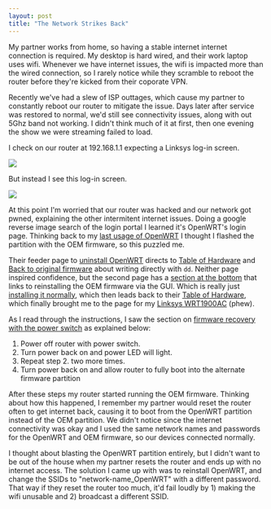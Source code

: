 ```yaml
---
layout: post
title: "The Network Strikes Back"
---
```


My partner works from home, so having a stable internet internet connection is required. My desktop is hard wired, and their work laptop uses wifi. Whenever we have internet issues, the wifi is impacted more than the wired connection, so I rarely notice while they scramble to reboot the router before they're kicked from their coporate VPN.

Recently we've had a slew of ISP outtages, which cause my partner to constantly reboot our router to mitigate the issue. Days later after service was restored to normal, we'd still see connectivity issues, along with out 5Ghz band not working. I didn't think much of it at first, then one evening the show we were streaming failed to load.

I check on our router at 192.168.1.1 expecting a Linksys log-in screen.

![]({{site.baseurl}}/assets/2024-09-01-the-network-strikes-back/linksys-login.png)

But instead I see this log-in screen.

![]({{site.baseurl}}/assets/2024-09-01-the-network-strikes-back/openwrt-luci-login.png)

At this point I'm worried that our router was hacked and our network got pwned, explaining the other intermitent internet issues. Doing a google reverse image search of the login portal I learned it's OpenWRT's login page. Thinking back to my [last usage of OpenWRT]({{site.baseurl}}/2022/04/01/no-more-networking.html) I thought I flashed the partition with the OEM firmware, so this puzzled me.

Their feeder page to [uninstall OpenWRT](https://openwrt.org/faq/uninstall_openwrt_back_to_stock) directs to [Table of Hardware](https://openwrt.org/toh/start) and [Back to original firmware](https://openwrt.org/docs/guide-user/installation/generic.uninstall) about writing directly with `dd`. Neither page inspired confidence, but the second page has a [section at the bottom](https://openwrt.org/docs/guide-user/installation/generic.uninstall#via_bootloader) that links to reinstalling the OEM firmware via the GUI. Which is really just [installing it normally](https://openwrt.org/docs/guide-user/installation/generic.flashing), which then leads back to their [Table of Hardware](https://openwrt.org/toh/start), which finally brought me to the page for my [Linksys WRT1900AC](https://openwrt.org/toh/linksys/wrt1900ac) (phew). 

As I read through the instructions, I saw the section on [firmware recovery with the power switch](https://openwrt.org/toh/linksys/wrt1900ac#power_switch) as explained below:

1. Power off router with power switch.
2. Turn power back on and power LED will light.
3. Repeat step 2. two more times.
4. Turn power back on and allow router to fully boot into the alternate firmware partition

After these steps my router started running the OEM firmware. Thinking about how this happened, I remember my partner would reset the router often to get internet back, causing it to boot from the OpenWRT partition instead of the OEM partition. We didn't notice since the internet connectivity was okay and I used the same network names and passwords for the OpenWRT and OEM firmware, so our devices connected normally.

I thought about blasting the OpenWRT partition entirely, but I didn't want to be out of the house when my partner resets the router and ends up with no internet access. The solution I came up with was to reinstall OpenWRT, and change the SSIDs to "network-name_OpenWRT" with a different password. That way if they reset the router too much, it'd fail loudly by 1) making the wifi unusable and 2) broadcast a different SSID.